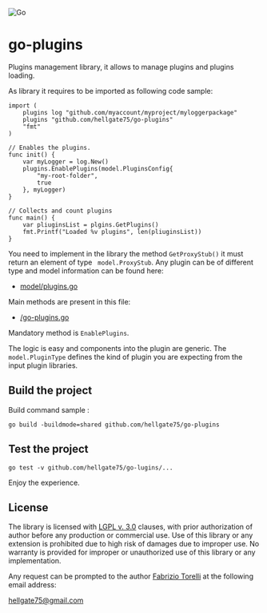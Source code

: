 <div style="width: 100% !important; align: right;">

![Go](https://github.com/hellgate75/go-plugins/workflows/Go/badge.svg?branch=master) &nbsp; &nbsp;

</div>

# go-plugins
Plugins management library, it allows to manage plugins and plugins loading.

As library it requires to be imported as following code sample:
```
import (
    plugins log "github.com/myaccount/myproject/myloggerpackage"
    plugins "github.com/hellgate75/go-plugins"
    "fmt"
)

// Enables the plugins.
func init() {
    var myLogger = log.New()
    plugins.EnablePlugins(model.PluginsConfig{
        "my-root-folder",
        true
    }, myLogger)
}

// Collects and count plugins
func main() {
    var pliuginsList = plgins.GetPlugins()
    fmt.Printf("Loaded %v plugins", len(pliuginsList))
}

```

You need to implement in the library the method ```GetProxyStub()```  it must return an element of type 
``` model.ProxyStub```. Any plugin can be of different type and model information can be found here:

* [model/plugins.go](/model/plugins.go)

Main methods are present in this file:

* [/go-plugins.go](/go-plugins.go)

Mandatory method is ```EnablePlugins```. 

The logic is easy and components into the plugin are generic. The ```model.PluginType``` defines the kind of plugin you are expecting from the input plugin libraries.



## Build the project

Build command sample :
```
go build -buildmode=shared github.com/hellgate75/go-plugins
```

## Test the project

```
go test -v github.com/hellgate75/go-lugins/...
```

Enjoy the experience.

## License

The library is licensed with [LGPL v. 3.0](/LICENSE) clauses, with prior authorization of author before any production or commercial use. Use of this library or any extension is prohibited due to high risk of damages due to improper use. No warranty is provided for improper or unauthorized use of this library or any implementation.

Any request can be prompted to the author [Fabrizio Torelli](https://www.linkedin.com/in/fabriziotorelli) at the following email address:

[hellgate75@gmail.com](mailto:hellgate75@gmail.com)
